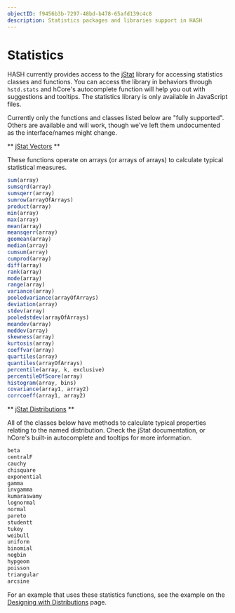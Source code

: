 ```yaml
---
objectID: f9456b3b-7297-48bd-b478-65afd139c4c8
description: Statistics packages and libraries support in HASH
---
```


# Statistics

HASH currently provides access to the [jStat](http://jstat.github.io/distributions.html) library for accessing statistics classes and functions. You can access the library in behaviors through `hstd.stats` and hCore's autocomplete function will help you out with suggestions and tooltips. The statistics library is only available in JavaScript files.

Currently only the functions and classes listed below are "fully supported". Others are available and will work, though we've left them undocumented as the interface/names might change.

** [jStat Vectors](http://jstat.github.io/vector.html) **

These functions operate on arrays \(or arrays of arrays\) to calculate typical statistical measures.

```javascript
sum(array)
sumsqrd(array)
sumsqerr(array)
sumrow(arrayOfArrays)
product(array)
min(array)
max(array)
mean(array)
meansqerr(array)
geomean(array)
median(array)
cumsum(array)
cumprod(array)
diff(array)
rank(array)
mode(array)
range(array)
variance(array)
pooledvariance(arrayOfArrays)
deviation(array)
stdev(array)
pooledstdev(arrayOfArrays)
meandev(array)
meddev(array)
skewness(array)
kurtosis(array)
coeffvar(array)
quartiles(array)
quantiles(arrayOfArrays)
percentile(array, k, exclusive)
percentileOfScore(array)
histogram(array, bins)
covariance(array1, array2)
corrcoeff(array1, array2)
```

** [jStat Distributions](http://jstat.github.io/distributions.html) **

All of the classes below have methods to calculate typical properties relating to the named distribution. Check the jStat documentation, or hCore's built-in autocomplete and tooltips for more information.

```javascript
beta
centralF
cauchy
chisquare
exponential
gamma
invgamma
kumaraswamy
lognormal
normal
pareto
studentt
tukey
weibull
uniform
binomial
negbin
hypgeom
poisson
triangular
arcsine
```

For an example that uses these statistics functions, see the example on the [Designing with Distributions](/docs/simulation/concepts/designing-with-distributions) page.

